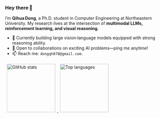 ### Hey there 👋  

I’m **Qihua Dong**, a Ph.D. student in Computer Engineering at Northeastern University. My research lives at the intersection of **multimodal LLMs, reinforcement learning, and visual reasoning**.

- 🔭  Currently building large vision‑language models equipped with strong reasoning ability.  
- 🤝  Open to collaborations on exciting AI problems—ping me anytime!   
- 📫  Reach me: `dongqh078@gmail.com`.  


<p align="left">
  <a href="https://github.com/dddraxxxx">
    <img
      src="https://github-readme-stats.vercel.app/api?username=dddraxxx&theme=dark&show_icons=true"
      height="160"
      style="margin:6px"
      alt="GitHub stats"
    />
  </a>
  <a href="https://github.com/dddraxxxx">
    <img
      src="https://github-readme-stats.vercel.app/api/top-langs/?username=dddraxxx&theme=dark&show_icons=true&hide_border=true&layout=compact"
      height="160"
      style="margin:6px"
      alt="Top languages"
    />
  </a>
</p>

<!-- <p align="left">
  <img
    src="https://github-readme-streak-stats.herokuapp.com/?user=dddraxxx&theme=vue-dark&hide_border=true"
    height="160"
    alt="GitHub streak"
  />
</p> -->

<!--
**dddraxxx/dddraxxx** is a ✨ _special_ ✨ repository because its `README.md` (this file) appears on your GitHub profile.

Here are some ideas to get you started:

- 🔭 I’m currently working on ...
- 🌱 I’m currently learning ...
- 👯 I’m looking to collaborate on ...
- 🤔 I’m looking for help with ...
- 💬 Ask me about ...
- 📫 How to reach me: ...
- 😄 Pronouns: ...
- ⚡ Fun fact: ...
-->
